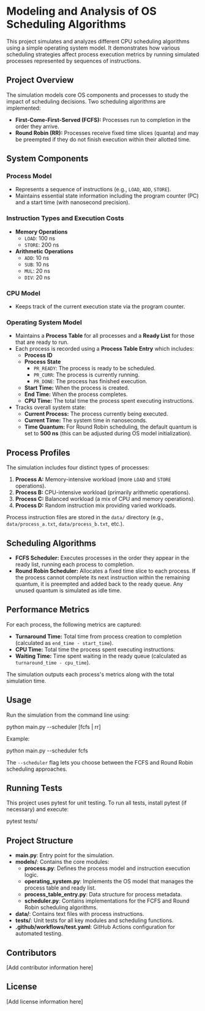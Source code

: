 # Modeling and Analysis of OS Scheduling Algorithms

This project simulates and analyzes different CPU scheduling algorithms using a simple operating system model. It demonstrates how various scheduling strategies affect process execution metrics by running simulated processes represented by sequences of instructions.

## Project Overview

The simulation models core OS components and processes to study the impact of scheduling decisions. Two scheduling algorithms are implemented:
- **First-Come-First-Served (FCFS):** Processes run to completion in the order they arrive.
- **Round Robin (RR):** Processes receive fixed time slices (quanta) and may be preempted if they do not finish execution within their allotted time.

## System Components

### Process Model
- Represents a sequence of instructions (e.g., `LOAD`, `ADD`, `STORE`).
- Maintains essential state information including the program counter (PC) and a start time (with nanosecond precision).

### Instruction Types and Execution Costs
- **Memory Operations**
  - `LOAD`: 100 ns
  - `STORE`: 200 ns
- **Arithmetic Operations**
  - `ADD`: 10 ns
  - `SUB`: 10 ns
  - `MUL`: 20 ns
  - `DIV`: 20 ns

### CPU Model
- Keeps track of the current execution state via the program counter.

### Operating System Model
- Maintains a **Process Table** for all processes and a **Ready List** for those that are ready to run.
- Each process is recorded using a **Process Table Entry** which includes:
  - **Process ID**
  - **Process State**
    - `PR_READY`: The process is ready to be scheduled.
    - `PR_CURR`: The process is currently running.
    - `PR_DONE`: The process has finished execution.
  - **Start Time:** When the process is created.
  - **End Time:** When the process completes.
  - **CPU Time:** The total time the process spent executing instructions.
- Tracks overall system state:
  - **Current Process:** The process currently being executed.
  - **Current Time:** The system time in nanoseconds.
  - **Time Quantum:** For Round Robin scheduling, the default quantum is set to **500 ns** (this can be adjusted during OS model initialization).

## Process Profiles

The simulation includes four distinct types of processes:
1. **Process A:** Memory-intensive workload (more `LOAD` and `STORE` operations).
2. **Process B:** CPU-intensive workload (primarily arithmetic operations).
3. **Process C:** Balanced workload (a mix of CPU and memory operations).
4. **Process D:** Random instruction mix providing varied workloads.

Process instruction files are stored in the `data/` directory (e.g., `data/process_a.txt`, `data/process_b.txt`, etc.).

## Scheduling Algorithms

- **FCFS Scheduler:** Executes processes in the order they appear in the ready list, running each process to completion.
- **Round Robin Scheduler:** Allocates a fixed time slice to each process. If the process cannot complete its next instruction within the remaining quantum, it is preempted and added back to the ready queue. Any unused quantum is simulated as idle time.

## Performance Metrics

For each process, the following metrics are captured:
- **Turnaround Time:** Total time from process creation to completion (calculated as `end_time - start_time`).
- **CPU Time:** Total time the process spent executing instructions.
- **Waiting Time:** Time spent waiting in the ready queue (calculated as `turnaround_time - cpu_time`).

The simulation outputs each process's metrics along with the total simulation time.

## Usage

Run the simulation from the command line using:

  python main.py --scheduler [fcfs | rr]

Example:

  python main.py --scheduler fcfs

The `--scheduler` flag lets you choose between the FCFS and Round Robin scheduling approaches.

## Running Tests

This project uses pytest for unit testing. To run all tests, install pytest (if necessary) and execute:

  pytest tests/

## Project Structure

- **main.py**: Entry point for the simulation.
- **models/**: Contains the core modules:
  - **process.py**: Defines the process model and instruction execution logic.
  - **operating_system.py**: Implements the OS model that manages the process table and ready list.
  - **process_table_entry.py**: Data structure for process metadata.
  - **scheduler.py**: Contains implementations for the FCFS and Round Robin scheduling algorithms.
- **data/**: Contains text files with process instructions.
- **tests/**: Unit tests for all key modules and scheduling functions.
- **.github/workflows/test.yaml**: GitHub Actions configuration for automated testing.

## Contributors

[Add contributor information here]

## License

[Add license information here]



